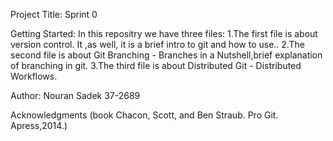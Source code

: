 Project Title: Sprint 0

Getting Started: In this repositry we have three files:
  1.The first file is about version control. It ,as well, it is a brief intro to git and how to use..
  2.The second file is about Git Branching - Branches in a Nutshell,brief explanation of branching in git.
  3.The third file is about  Distributed Git - Distributed Workflows.
  
  
Author: Nouran Sadek 37-2689

Acknowledgments (book Chacon, Scott, and Ben Straub. Pro Git. Apress,2014.)
